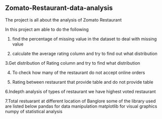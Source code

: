 ## Zomato-Restaurant-data-analysis
 The project is all about the analysis of Zomato Restaurant 

 In this project am able to do the following

 1. find the percentage of missing value in the dataset to deal with missing value

2. calculate the average rating column and try to find out what distribution 

3.Get distribution of Rating column and try to find what distribution 

4. To check how many of the restaurant do not accept online orders

5. Rating between restaurant that provide table and do not provide table 

6.Indepth analysis of types of restaurant we have highest voted restaurant

7.Total restuarant at different location of Banglore
   some of the library used are listed below
   pandas for data manipulation
   matplotlib for visual graphics
   numpy of statistical analysis
